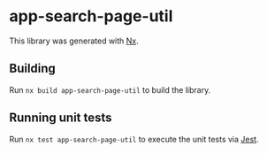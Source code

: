 # app-search-page-util

This library was generated with [Nx](https://nx.dev).

## Building

Run `nx build app-search-page-util` to build the library.

## Running unit tests

Run `nx test app-search-page-util` to execute the unit tests via [Jest](https://jestjs.io).
